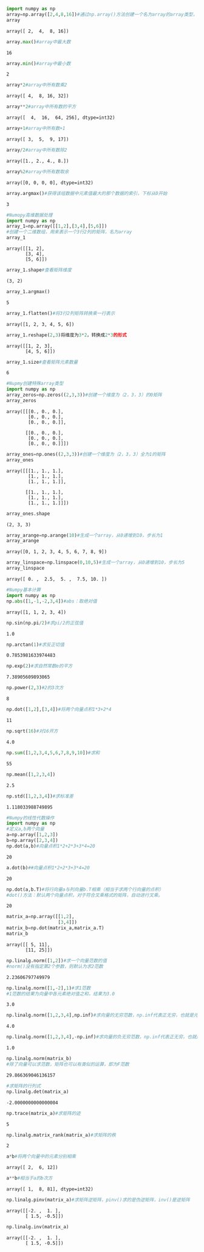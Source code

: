 

```python
import numpy as np
array=np.array([2,4,8,16])#通过np.array()方法创建一个名为array的array类型，参数是一个list
array
```




    array([ 2,  4,  8, 16])




```python
array.max()#array中最大数
```




    16




```python
array.min()#array中最小数
```




    2




```python
array*2#array中所有数乘2
```




    array([ 4,  8, 16, 32])




```python
array**2#array中所有数的平方
```




    array([  4,  16,  64, 256], dtype=int32)




```python
array+1#array中所有数+1
```




    array([ 3,  5,  9, 17])




```python
array/2#array中所有数除2
```




    array([1., 2., 4., 8.])




```python
array%2#array中所有数取余
```




    array([0, 0, 0, 0], dtype=int32)




```python
array.argmax()#获得该组数据中元素值最大的那个数据的索引，下标从0开始
```




    3




```python
#Numopy高维数据处理
import numpy as np
array_1=np.array([[1,2],[3,4],[5,6]])
#创建一个二维数组，用来表示一个3行2列的矩阵，名为array
array_1
```




    array([[1, 2],
           [3, 4],
           [5, 6]])




```python
array_1.shape#查看矩阵维度
```




    (3, 2)




```python
array_1.argmax()
```




    5




```python
array_1.flatten()#将3行2列矩阵转换乘一行表示
```




    array([1, 2, 3, 4, 5, 6])




```python
array_1.reshape(2,3)将维度为3*2，转换成2*3的形式
```




    array([[1, 2, 3],
           [4, 5, 6]])




```python
array_1.size#查看矩阵元素数量
```




    6




```python
#Nupmy创建特殊array类型
import numpy as np
array_zeros=np.zeros((2,3,3))#创建一个维度为（2，3，3）的0矩阵
array_zeros
```




    array([[[0., 0., 0.],
            [0., 0., 0.],
            [0., 0., 0.]],
    
           [[0., 0., 0.],
            [0., 0., 0.],
            [0., 0., 0.]]])




```python
array_ones=np.ones((2,3,3))#创建一个维度为（2，3，3）全为1的矩阵
array_ones
```




    array([[[1., 1., 1.],
            [1., 1., 1.],
            [1., 1., 1.]],
    
           [[1., 1., 1.],
            [1., 1., 1.],
            [1., 1., 1.]]])




```python
array_ones.shape
```




    (2, 3, 3)




```python
array_arange=np.arange(10)#生成一个array，从0递增到10，步长为1
array_arange
```




    array([0, 1, 2, 3, 4, 5, 6, 7, 8, 9])




```python
array_linspace=np.linspace(0,10,5)#生成一个array，从0递增到10，步长为5
array_linspace
```




    array([ 0. ,  2.5,  5. ,  7.5, 10. ])




```python
#Numpy基本计算
import numpy as np
np.abs([1,-1,-2,3,4])#abs：取绝对值
```




    array([1, 1, 2, 3, 4])




```python
np.sin(np.pi/2)#求pi/2的正弦值
```




    1.0




```python
np.arctan(1)#求反正切值
```




    0.7853981633974483




```python
np.exp(2)#求自然常数e的平方
```




    7.38905609893065




```python
np.power(2,3)#2的3次方
```




    8




```python
np.dot([1,2],[3,4])#将两个向量点积1*3+2*4
```




    11




```python
np.sqrt(16)#对16开方
```




    4.0




```python
np.sum([1,2,3,4,5,6,7,8,9,10])#求和
```




    55




```python
np.mean([1,2,3,4])
```




    2.5




```python
np.std([1,2,3,4])#求标准差
```




    1.118033988749895




```python
#Numpy的线性代数操作
import numpy as np
#定义a,b两个向量
a=np.array([1,2,3])
b=np.array([2,3,4])
np.dot(a,b)#向量点积1*2+2*3+3*4=20
```




    20




```python
a.dot(b)##向量点积1*2+2*3+3*4=20
```




    20




```python
np.dot(a,b.T)#将行向量a与列向量b.T相乘（相当于求两个行向量的点积）
#dot()方法：默认两个向量点积，对于符合叉乘格式的矩阵，自动进行叉乘。
```




    20




```python
matrix_a=np.array([[1,2],
                   [3,4]])
matrix_b=np.dot(matrix_a,matrix_a.T)
matrix_b
```




    array([[ 5, 11],
           [11, 25]])




```python
np.linalg.norm([1,2])#求一个向量范数的值
#norm()没有指定第2个参数，则默认为求2范数
```




    2.23606797749979




```python
np.linalg.norm([1,-2],1)#求1范数
#1范数的结果为向量中各元素绝对值之和，结果为3.0
```




    3.0




```python
np.linalg.norm([1,2,3,4],np.inf)#求向量的无穷范数，np.inf代表正无穷，也就是元素值中最大的那个即：4.0
```




    4.0




```python
np.linalg.norm([1,2,3,4],-np.inf)#求向量的负无穷范数，np.inf代表正无穷，也就是元素值中最小的那个即：1.0
```




    1.0




```python
np.linalg.norm(matrix_b)
#除了向量可以求范数，矩阵也可以有类似的运算，即为F范数
```




    29.866369046136157




```python
#求矩阵的行列式
np.linalg.det(matrix_a)
```




    -2.0000000000000004




```python
np.trace(matrix_a)#求矩阵的迹
```




    5




```python
np.linalg.matrix_rank(matrix_a)#求矩阵的秩
```




    2




```python
a*b#将两个向量中的元素分别相乘
```




    array([ 2,  6, 12])




```python
a**b#相当于a的b次方
```




    array([ 1,  8, 81], dtype=int32)




```python
np.linalg.pinv(matrix_a)#求矩阵逆矩阵，pinv()求的是伪逆矩阵，inv()是逆矩阵
```




    array([[-2. ,  1. ],
           [ 1.5, -0.5]])




```python
np.linalg.inv(matrix_a)
```




    array([[-2. ,  1. ],
           [ 1.5, -0.5]])




```python

```
